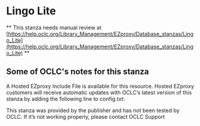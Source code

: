 # Lingo Lite
** This stanza needs manual review at [https://help.oclc.org/Library_Management/EZproxy/Database_stanzas/Lingo_Lite](https://help.oclc.org/Library_Management/EZproxy/Database_stanzas/Lingo_Lite) **

## Some of OCLC's notes for this stanza

A Hosted EZproxy Include File is available for this resource. Hosted EZproxy customers will receive automatic updates with OCLC&rsquo;s latest version of this stanza by adding the following line to config.txt:

This stanza was provided by the publisher and has not been tested by OCLC. If it&rsquo;s not working properly, please contact OCLC Support  
